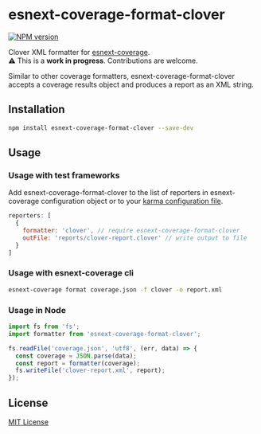 # esnext-coverage-format-clover

[![NPM version](http://img.shields.io/npm/v/esnext-coverage-format-clover.svg)](https://www.npmjs.org/package/esnext-coverage-format-clover)

Clover XML formatter for [esnext-coverage].  
:warning: This is a **work in progress**. Contributions are welcome.

Similar to other coverage formatters, esnext-coverage-format-clover accepts a coverage results object and produces a report as an XML string.

## Installation

```bash
npm install esnext-coverage-format-clover --save-dev
```

## Usage

### Usage with test frameworks

Add esnext-coverage-format-clover to the list of reporters in esnext-coverage configuration object or to your [karma configuration file](https://github.com/esnext-coverage/karma-esnext-coverage-reporter#usage).

```js
reporters: [
  {
    formatter: 'clover', // require esnext-coverage-format-clover
    outFile: 'reports/clover-report.clover' // write output to file
  }
]
```

### Usage with esnext-coverage cli

```bash
esnext-coverage format coverage.json -f clover -o report.xml
```

### Usage in Node

```js
import fs from 'fs';
import formatter from 'esnext-coverage-format-clover';

fs.readFile('coverage.json', 'utf8', (err, data) => {
  const coverage = JSON.parse(data);
  const report = formatter(coverage);
  fs.writeFile('clover-report.xml', report);
});
```

## License

[MIT License](http://opensource.org/licenses/MIT)


[esnext-coverage]: https://github.com/esnext-coverage/esnext-coverage
